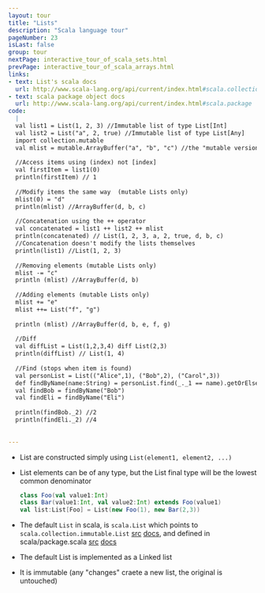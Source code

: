 ```yaml
---
layout: tour
title: "Lists"
description: "Scala language tour"
pageNumber: 23
isLast: false
group: tour
nextPage: interactive_tour_of_scala_sets.html
prevPage: interactive_tour_of_scala_arrays.html
links:
- text: List's scala docs
  url: http://www.scala-lang.org/api/current/index.html#scala.collection.immutable.List
- text: scala package object docs
  url: http://www.scala-lang.org/api/current/index.html#scala.package
code:
  |
  val list1 = List(1, 2, 3) //Immutable list of type List[Int]  
  val list2 = List("a", 2, true) //Immutable list of type List[Any]  
  import collection.mutable  
  val mlist = mutable.ArrayBuffer("a", "b", "c") //the "mutable version" of List  
  
  //Access items using (index) not [index]  
  val firstItem = list1(0)  
  println(firstItem) // 1  
  
  //Modify items the same way  (mutable Lists only)  
  mlist(0) = "d"  
  println(mlist) //ArrayBuffer(d, b, c)  
  
  //Concatenation using the ++ operator  
  val concatenated = list1 ++ list2 ++ mlist  
  println(concatenated) // List(1, 2, 3, a, 2, true, d, b, c)  
  //Concatenation doesn't modify the lists themselves   
  println(list1) //List(1, 2, 3)  
  
  //Removing elements (mutable Lists only)  
  mlist -= "c"  
  println (mlist) //ArrayBuffer(d, b)  
  
  //Adding elements (mutable Lists only)  
  mlist += "e"  
  mlist ++= List("f", "g")  
  
  println (mlist) //ArrayBuffer(d, b, e, f, g)  
  
  //Diff  
  val diffList = List(1,2,3,4) diff List(2,3)  
  println(diffList) // List(1, 4)  
  
  //Find (stops when item is found)  
  val personList = List(("Alice",1), ("Bob",2), ("Carol",3))  
  def findByName(name:String) = personList.find(_._1 == name).getOrElse(("David",4))  
  val findBob = findByName("Bob")  
  val findEli = findByName("Eli")  
  
  println(findBob._2) //2  
  println(findEli._2) //4  
  
  
---
```


- List are constructed simply using `List(element1, element2, ...)`
- List elements can be of any type, but the List final type will be the lowest common denominator 

  ```scala
  class Foo(val value1:Int)
  class Bar(value1:Int, val value2:Int) extends Foo(value1)
  val list:List[Foo] = List(new Foo(1), new Bar(2,3))
  ```
- The default `List` in scala, is `scala.List` which points to `scala.collection.immutable.List` [src](https://github.com/scala/scala/blob/v2.10.2/src/library/scala/collection/immutable/List.scala#L1) [docs](http://www.scala-lang.org/api/current/index.html#scala.collection.immutable.List), and defined in scala/package.scala [src](https://github.com/scala/scala/blob/v2.10.2/src/library/scala/package.scala#L63) [docs](http://www.scala-lang.org/api/current/index.html#scala.package)
- The default List is implemented as a Linked list
- It is immutable (any "changes" craete a new list, the original is untouched)